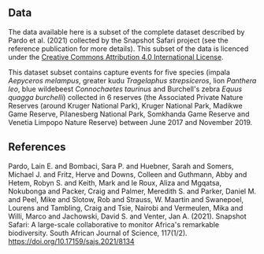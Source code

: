 ## Data

The data available here is a subset of the complete dataset described by Pardo et al. (2021) collected by the Snapshot Safari project (see the reference publication for more details). This subset of the data is licenced under the [Creative Commons Attribution 4.0 International License](http://creativecommons.org/licenses/by/4.0/).

This dataset subset contains capture events for five species (impala *Aepyceros melampus*, greater kudu *Tragelaphus strepsiceros*, lion *Panthera leo*, blue wildebeest *Connochaetes taurinus* and Burchell's zebra *Equus quagga burchelli*) collected in 6 reserves (the Associated Private Nature Reserves (around Kruger National Park), Kruger National Park, Madikwe Game Reserve, Pilanesberg National Park, Somkhanda Game Reserve and Venetia Limpopo Nature Reserve) between June 2017 and November 2019.

## References

Pardo, Lain E. and Bombaci, Sara P. and Huebner, Sarah and Somers, Michael J. and Fritz, Herve and Downs, Colleen and Guthmann, Abby and Hetem, Robyn S. and Keith, Mark and le Roux, Aliza and Mgqatsa, Nokubonga and Packer, Craig and Palmer, Meredith S. and Parker, Daniel M. and Peel, Mike and Slotow, Rob and Strauss, W. Maartin and Swanepoel, Lourens and Tambling, Craig and Tsie, Nairobi and Vermeulen, Mika and Willi, Marco and Jachowski, David S. and Venter, Jan A. (2021). Snapshot Safari: A large-scale collaborative to monitor Africa's remarkable biodiversity. South African Journal of Science, 117(1/2). <https://doi.org/10.17159/sajs.2021/8134>
